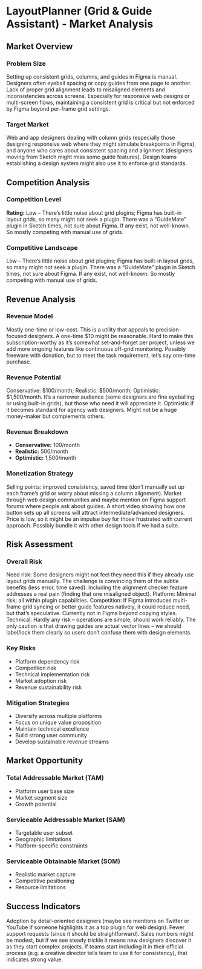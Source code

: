 # LayoutPlanner (Grid & Guide Assistant) - Market Analysis

## Market Overview

### Problem Size
Setting up consistent grids, columns, and guides in Figma is manual. Designers often eyeball spacing or copy guides from one page to another. Lack of proper grid alignment leads to misaligned elements and inconsistencies across screens. Especially for responsive web designs or multi-screen flows, maintaining a consistent grid is critical but not enforced by Figma beyond per-frame grid settings.

### Target Market
Web and app designers dealing with column grids (especially those designing responsive web where they might simulate breakpoints in Figma), and anyone who cares about consistent spacing and alignment (designers moving from Sketch might miss some guide features). Design teams establishing a design system might also use it to enforce grid standards.

## Competition Analysis

### Competition Level
**Rating:** Low – There’s little noise about grid plugins; Figma has built-in layout grids, so many might not seek a plugin. There was a “GuideMate” plugin in Sketch times, not sure about Figma. If any exist, not well-known. So mostly competing with manual use of grids.

### Competitive Landscape
Low – There’s little noise about grid plugins; Figma has built-in layout grids, so many might not seek a plugin. There was a “GuideMate” plugin in Sketch times, not sure about Figma. If any exist, not well-known. So mostly competing with manual use of grids.

## Revenue Analysis

### Revenue Model
Mostly one-time or low-cost. This is a utility that appeals to precision-focused designers. A one-time $10 might be reasonable. Hard to make this subscription-worthy as it’s somewhat set-and-forget per project, unless we add more ongoing features like continuous off-grid monitoring. Possibly freeware with donation, but to meet the task requirement, let’s say one-time purchase.

### Revenue Potential
Conservative: $100/month; Realistic: $500/month; Optimistic: $1,500/month. It’s a narrower audience (some designers are fine eyeballing or using built-in grids), but those who need it will appreciate it. Optimistic if it becomes standard for agency web designers. Might not be a huge money-maker but complements others.

### Revenue Breakdown
- **Conservative:** 100/month
- **Realistic:** 500/month
- **Optimistic:** 1,500/month

### Monetization Strategy
Selling points: improved consistency, saved time (don’t manually set up each frame’s grid or worry about missing a column alignment). Market through web design communities and maybe mention on Figma support forums where people ask about guides. A short video showing how one button sets up all screens will attract intermediate/advanced designers. Price is low, so it might be an impulse buy for those frustrated with current approach. Possibly bundle it with other design tools if we had a suite.

## Risk Assessment

### Overall Risk
Need risk: Some designers might not feel they need this if they already use layout grids manually. The challenge is convincing them of the subtle benefits (less error, time saved). Including the alignment checker feature addresses a real pain (finding that one misaligned object). Platform: Minimal risk; all within plugin capabilities. Competition: If Figma introduces multi-frame grid syncing or better guide features natively, it could reduce need, but that’s speculative. Currently not in Figma beyond copying styles. Technical: Hardly any risk – operations are simple, should work reliably. The only caution is that drawing guides are actual vector lines – we should label/lock them clearly so users don’t confuse them with design elements.

### Key Risks
- Platform dependency risk
- Competition risk
- Technical implementation risk
- Market adoption risk
- Revenue sustainability risk

### Mitigation Strategies
- Diversify across multiple platforms
- Focus on unique value proposition
- Maintain technical excellence
- Build strong user community
- Develop sustainable revenue streams

## Market Opportunity

### Total Addressable Market (TAM)
- Platform user base size
- Market segment size
- Growth potential

### Serviceable Addressable Market (SAM)
- Targetable user subset
- Geographic limitations
- Platform-specific constraints

### Serviceable Obtainable Market (SOM)
- Realistic market capture
- Competitive positioning
- Resource limitations

## Success Indicators
Adoption by detail-oriented designers (maybe see mentions on Twitter or YouTube if someone highlights it as a top plugin for web design). Fewer support requests (since it should be straightforward). Sales numbers might be modest, but if we see steady trickle it means new designers discover it as they start complex projects. If teams start including it in their official process (e.g. a creative director tells team to use it for consistency), that indicates strong value.
